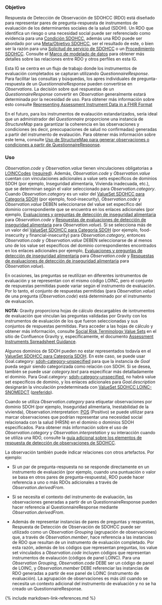 ### Objetivo

Respuesta de Detección de Observación de SDOHCC (RDO) está diseñado para representar pares de pregunta-respuesta de instrumentos de evaluación de los determinantes sociales de la salud (SDOH). Un RDO que identifica un riesgo o una necesidad social puede ser referenciado como evidencia para una [Condición SDOHCC](StructureDefinition-SDOHCC-ConditionCL.html), además una RDO puede ser abordado por una [Meta/Objetivo SDOHCC](StructureDefinition-SDOHCC-GoalCL.html), ser el resultado de este, o bien ser la razón para una [Solicitud de servicio de SDOHCC](StructureDefinition-SDOHCC-ServiceRequestCL.html) o un [Procedimiento SDOHCC](StructureDefinition-SDOHCC-ProcedureCL.html). Consulte el [Marco de modelado de datos](3-sdoh_clinical_care_scope.html#marco-de-modelado-de-datos) para obtener más detalles sobre las relaciones entre RDO y otros perfiles en esta IG.

Esta IG se centra en un flujo de trabajo donde los instrumentos de evaluación completados se capturan utilizando *QuestionnaireResponse*. Para facilitar las consultas y búsquedas, los apres individuales de pregunta-respuesta de un *QuestionnaireResponse* pueden convertirse en *Observations*. La decisión sobre qué respuestas de un *QuestionnaireResponse* convertir en *Observation* generalmente estará determinada por la necesidad de uso. Para obtener más información sobre esto consulte [Representing Assessment Instrument Data in a FHIR Format](assessment_instrument_support.html#representing-assessment-instrument-data-in-a-fhir-format)

En el futuro, para los instrumentos de evalaución estandarizados, sería ideal que un administrador del *Questionnaire* proporcione una instancia de *StructureMap* para garantizar la coherencia en las observaciones y condiciones (es decir, preocupaciones de salud no confirmadas) generadas a partir del instrumento de evalaución. Para obtener más información sobre este tema, consulte [Uso de StructureMap para generar observaciones o condiciones a partir de QuestionnaireResponse](assessment_instrument_support.html#uso-de-structuremap-para-generar-observaciones-o-condiciones-a-partir-de-questionnaireresponse).

### Uso

*Observation.code* y *Observation.value* tienen vinculaciones obligatorias a [LOINCCodes]({{site.data.fhir.path}}valueset-observation-codes.html) ([required]({{site.data.fhir.path}}terminologies.html#required)). Además, *Observation.code* y *Observation.value* cuentan con vinculaciones adicionales a value sets específicos de dominios SDOH (por ejemplo, Inseguridad alimentaria, Vivienda inadecuada, etc.), que se determinan según el valor seleccionado para *Observation.category*. Cuando *Observation.category* es un valor del [ValueSet SDOHCC para Categoría SDOH](ValueSet-SDOHCC-ValueSetSDOHCategoryCL.html) (por ejemplo, food-insecurity), *Observation.code* y *Observation.value* DEBEN seleccionarse del value set específico del dominio correspondiente que se encuentra en los enlaces adicionales (por ejemplo, [Evaluaciones y preguntas de detección de inseguridad alimentaria](https://vsac.nlm.nih.gov/valueset/2.16.840.1.113762.1.4.1247.194/expansion/Latest) para *Observation.code* y [Respuestas de evaluaciones de detección de inseguridad alimentaria](https://vsac.nlm.nih.gov/valueset/2.16.840.1.113762.1.4.1247.174/expansion/Latest) para *Observation.value*). Si se selecciona más de un valor del [ValueSet SDOHCC para Categoría SDOH](ValueSet-SDOHCC-ValueSetSDOHCategoryCL.html) (por ejemplo, food-insecurity y financial-insecurity) para *Observation.category*, entonces *Observation.code* y *Observation.value* DEBEN seleccionarse de al menos uno de los value set específicos del dominio correspondientes encontrados en los enlaces adicionales por ejemplo, [Evaluaciones y preguntas de detección de inseguridad alimentaria](https://vsac.nlm.nih.gov/valueset/2.16.840.1.113762.1.4.1247.194/expansion/Latest) para *Observation.code* y [Respuestas de evaluaciones de detección de inseguridad alimentaria](https://vsac.nlm.nih.gov/valueset/2.16.840.1.113762.1.4.1247.174/expansion/Latest) para *Observation.value*).

En ocasiones, las preguntas se reutilizan en diferentes isntrumentos de evaluación y se representan con el mismo código LOINC, pero el conjunto de respuestas permitidas puede variar según el instrumento de evaluación. Por lo tanto, el conjunto de respuestas permitidas (para *Observation.value*) de una pregunta (*Observation.code*) está determinado por el instrumento de evaluación. 

**NOTA:** Gravity proporciona hojas de cálculo descargables de isntrumentos de evaluación que vinculan las preguntas validadas por Gravity con los instrumentos de evaluación de los que fueron seleccionadas y sus conjuntos de respuestas permitidas. Para acceder a las hojas de cálculo y obtener más información, consulte [Social Risk Terminology Value Sets](https://confluence.hl7.org/display/GRAV/Social+Risk+Terminology+Value+Sets) en el sitio de Confluence Gravity y, específicamente, el documento [Assessment Instruments Spreadsheet Guidance](https://confluence.hl7.org/display/GRAV/Social+Risk+Terminology+Value+Sets?preview=/97463504/161062739/Assessment_Instruments_Spreadsheet_Guidance_V1.pdf).

Algunos dominios de SDOH pueden no estar representados todavía en el [ValueSet SDOHCC para Categoría SDOH](ValueSet-SDOHCC-ValueSetSDOHCategoryCL.html). En este caso, se puede usar Goal.category: [sdoh-category-unspecified](CodeSystem-SDOHCC-CodeSystemTemporaryCodesCL.html#SDOHCC-CodeSystemTemporaryCodesCL-sdoh-category-unspecified) para que la instancia de *Goal* pueda seguir siendo categorizada como relación con SDOH. Si se desea, también se puede usar *category.text* para especificar más detalladamente el dominio. Para Goal.category: [sdoh-category-unspecified](CodeSystem-SDOHCC-CodeSystemTemporaryCodesCL.html#SDOHCC-CodeSystemTemporaryCodesCL-sdoh-category-unspecified), no habrá value set específicos de dominio, y los enlaces adicionales para *Goal.description* designarán la vinculación predeterminada con [ValueSet SDOHCC LOINC-SNOMEDCT](ValueSet-SDOHCC-ValueSetLOINCSNOMEDCT-CL.html) ([preferido]({{site.data.fhir.path}}terminologies.html#preferred)).

Cuando se utiliza *Observation.category* para etiquetar observaciones por dominio SDOH (por ejemplo, Inseguridad alimentaria, Inestabilidad de la vivienda), Observation.interpretation: [POS](https://hl7.org/fhir/R4/v3/ObservationInterpretation/cs.html#v3-ObservationInterpretation-POS) (Positivo) se puede utilizar para marcar observaciones que podrían representar una necesidad social relacionada con la salud (HRSN) en el dominio o dominios SDOH especificados. Para obtener más información sobre el uso de *Observation.category* y *Observation.interpretation* y su interacción cuando se utiliza una RDO, consulte la [guía adicional sobre los elementos de respuesta de detección de observaciones de SDOHCC](6-assessment_instrument_support.html#orientación-adicional-sobre-los-elementos-de-respuesta-de-detección-de-observación-de-sdohcc).

La observación también puede indicar relaciones con otros artefactos. Por ejemplo:

* Si un par de pregunta-respuesta no se responde directamente en un instrumento de evaluación (por ejemplo, cuando una puntuación o valor se basa en otros pares de pregunta-respuesta), RDO puede hacer referencia a uno o más RDOs adicionales a través de *Observation.derivedFrom*.

* Si se necesita el contexto del instrumento de evaluación, las observaciones generadas a partir de un QuestionnaireResponse pueden hacer referencia al QuestionnaireResponse mediante *Observation.derivedFrom*.

* Además de representar instancias de pares de preguntas y respuestas, Respuesta de Detección de Observación de SDOHCC puede ser utilizado como un *Observation Grouping* (agrupación de observaciones) que, a través de *Observation.member*, hace referencia a las instancias de RDO que resultan de un instrumento de evaluación completado. Por esta razón, además de los códigos que representan preguntas, los value set vinculados a *Observation.code* incluyen códigos que representan instrumentos de evalaución (códigos de panel LOINC). Para una *Observation Grouping*, *Observation.code* DEBE ser un código de panel de LOINC, y *Observation.member* DEBE referenciar las instancias de RDO generadas a partir de ese panel de LOINC (instrumento de evaluación). La agrupación de observaciones es más útil cuando se necesita un contexto adicional del instrumento de evaluación y no se ha creado un QuestionnaireResponse.

{% include markdown-link-references.md %}